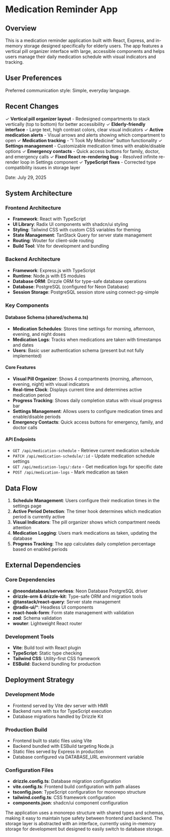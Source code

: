 # Medication Reminder App

## Overview

This is a medication reminder application built with React, Express, and in-memory storage designed specifically for elderly users. The app features a vertical pill organizer interface with large, accessible components and helps users manage their daily medication schedule with visual indicators and tracking.

## User Preferences

Preferred communication style: Simple, everyday language.

## Recent Changes

✓ **Vertical pill organizer layout** - Redesigned compartments to stack vertically (top to bottom) for better accessibility
✓ **Elderly-friendly interface** - Large text, high contrast colors, clear visual indicators
✓ **Active medication alerts** - Visual arrows and alerts showing which compartment to open
✓ **Medication tracking** - "I Took My Medicine" button functionality
✓ **Settings management** - Customizable medication times with enable/disable options
✓ **Emergency contacts** - Quick access buttons for family, doctor, and emergency calls
✓ **Fixed React re-rendering bug** - Resolved infinite re-render loop in Settings component
✓ **TypeScript fixes** - Corrected type compatibility issues in storage layer

Date: July 29, 2025

## System Architecture

### Frontend Architecture
- **Framework**: React with TypeScript
- **UI Library**: Radix UI components with shadcn/ui styling
- **Styling**: Tailwind CSS with custom CSS variables for theming
- **State Management**: TanStack Query for server state management
- **Routing**: Wouter for client-side routing
- **Build Tool**: Vite for development and bundling

### Backend Architecture
- **Framework**: Express.js with TypeScript
- **Runtime**: Node.js with ES modules
- **Database ORM**: Drizzle ORM for type-safe database operations
- **Database**: PostgreSQL (configured for Neon Database)
- **Session Storage**: PostgreSQL session store using connect-pg-simple

### Key Components

#### Database Schema (shared/schema.ts)
- **Medication Schedules**: Stores time settings for morning, afternoon, evening, and night doses
- **Medication Logs**: Tracks when medications are taken with timestamps and dates
- **Users**: Basic user authentication schema (present but not fully implemented)

#### Core Features
- **Visual Pill Organizer**: Shows 4 compartments (morning, afternoon, evening, night) with visual indicators
- **Real-time Clock**: Displays current time and determines active medication period
- **Progress Tracking**: Shows daily completion status with visual progress bar
- **Settings Management**: Allows users to configure medication times and enable/disable periods
- **Emergency Contacts**: Quick access buttons for emergency, family, and doctor calls

#### API Endpoints
- `GET /api/medication-schedule` - Retrieve current medication schedule
- `PATCH /api/medication-schedule/:id` - Update medication schedule settings
- `GET /api/medication-logs/:date` - Get medication logs for specific date
- `POST /api/medication-logs` - Mark medication as taken

## Data Flow

1. **Schedule Management**: Users configure their medication times in the settings page
2. **Active Period Detection**: The timer hook determines which medication period is currently active
3. **Visual Indicators**: The pill organizer shows which compartment needs attention
4. **Medication Logging**: Users mark medications as taken, updating the database
5. **Progress Tracking**: The app calculates daily completion percentage based on enabled periods

## External Dependencies

### Core Dependencies
- **@neondatabase/serverless**: Neon Database PostgreSQL driver
- **drizzle-orm & drizzle-kit**: Type-safe ORM and migration tools
- **@tanstack/react-query**: Server state management
- **@radix-ui/***: Headless UI components
- **react-hook-form**: Form state management with validation
- **zod**: Schema validation
- **wouter**: Lightweight React router

### Development Tools
- **Vite**: Build tool with React plugin
- **TypeScript**: Static type checking
- **Tailwind CSS**: Utility-first CSS framework
- **ESBuild**: Backend bundling for production

## Deployment Strategy

### Development Mode
- Frontend served by Vite dev server with HMR
- Backend runs with tsx for TypeScript execution
- Database migrations handled by Drizzle Kit

### Production Build
- Frontend built to static files using Vite
- Backend bundled with ESBuild targeting Node.js
- Static files served by Express in production
- Database configured via DATABASE_URL environment variable

### Configuration Files
- **drizzle.config.ts**: Database migration configuration
- **vite.config.ts**: Frontend build configuration with path aliases
- **tsconfig.json**: TypeScript configuration for monorepo structure
- **tailwind.config.ts**: CSS framework configuration
- **components.json**: shadcn/ui component configuration

The application uses a monorepo structure with shared types and schemas, making it easy to maintain type safety between frontend and backend. The storage layer is abstracted with an interface, currently using in-memory storage for development but designed to easily switch to database storage.